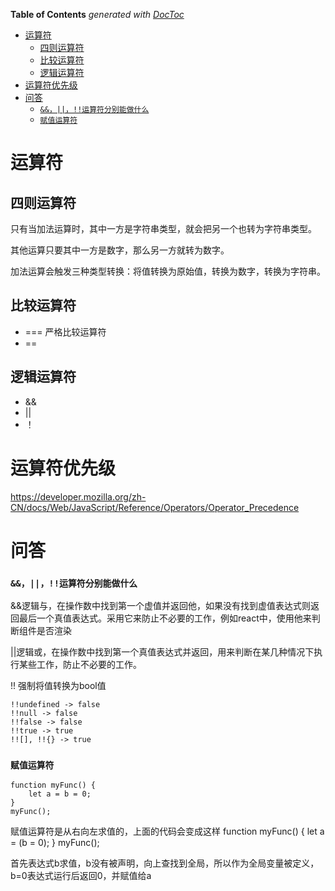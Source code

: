 <!-- START doctoc generated TOC please keep comment here to allow auto update -->
<!-- DON'T EDIT THIS SECTION, INSTEAD RE-RUN doctoc TO UPDATE -->
**Table of Contents**  *generated with [DocToc](https://github.com/thlorenz/doctoc)*

- [运算符](#%E8%BF%90%E7%AE%97%E7%AC%A6)
  - [四则运算符](#%E5%9B%9B%E5%88%99%E8%BF%90%E7%AE%97%E7%AC%A6)
  - [比较运算符](#%E6%AF%94%E8%BE%83%E8%BF%90%E7%AE%97%E7%AC%A6)
  - [逻辑运算符](#%E9%80%BB%E8%BE%91%E8%BF%90%E7%AE%97%E7%AC%A6)
- [运算符优先级](#%E8%BF%90%E7%AE%97%E7%AC%A6%E4%BC%98%E5%85%88%E7%BA%A7)
- [问答](#%E9%97%AE%E7%AD%94)
    - [``&&，||，!!运算符分别能做什么``](#%E8%BF%90%E7%AE%97%E7%AC%A6%E5%88%86%E5%88%AB%E8%83%BD%E5%81%9A%E4%BB%80%E4%B9%88)
    - [``赋值运算符``](#%E8%B5%8B%E5%80%BC%E8%BF%90%E7%AE%97%E7%AC%A6)

<!-- END doctoc generated TOC please keep comment here to allow auto update -->


# 运算符

## 四则运算符

只有当加法运算时，其中一方是字符串类型，就会把另一个也转为字符串类型。

其他运算只要其中一方是数字，那么另一方就转为数字。

加法运算会触发三种类型转换：将值转换为原始值，转换为数字，转换为字符串。

## 比较运算符
- === 严格比较运算符
- == 

## 逻辑运算符
- &&
- ||
- ！
  
# 运算符优先级
https://developer.mozilla.org/zh-CN/docs/Web/JavaScript/Reference/Operators/Operator_Precedence


# 问答
### ``&&，||，!!运算符分别能做什么``

&&逻辑与，在操作数中找到第一个虚值并返回他，如果没有找到虚值表达式则返回最后一个真值表达式。采用它来防止不必要的工作，例如react中，使用他来判断组件是否渲染

||逻辑或，在操作数中找到第一个真值表达式并返回，用来判断在某几种情况下执行某些工作，防止不必要的工作。

!! 强制将值转换为bool值

    !!undefined -> false
    !!null -> false
    !!false -> false
    !!true -> true
    !![], !!{} -> true


### ``赋值运算符``

    function myFunc() {
        let a = b = 0;
    }
    myFunc();

赋值运算符是从右向左求值的，上面的代码会变成这样
    function myFunc() {
        let a = (b = 0);
    }
    myFunc();

首先表达式b求值，b没有被声明，向上查找到全局，所以作为全局变量被定义，b=0表达式运行后返回0，并赋值给a
